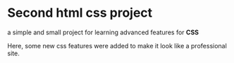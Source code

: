# Second html css project
a simple and small project for learning advanced features for **CSS**

Here, some new css features were added to make it look like a professional site.
